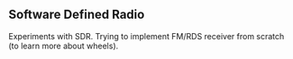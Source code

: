 ## Software Defined Radio
Experiments with SDR. Trying to implement FM/RDS receiver from scratch (to learn more about wheels).
